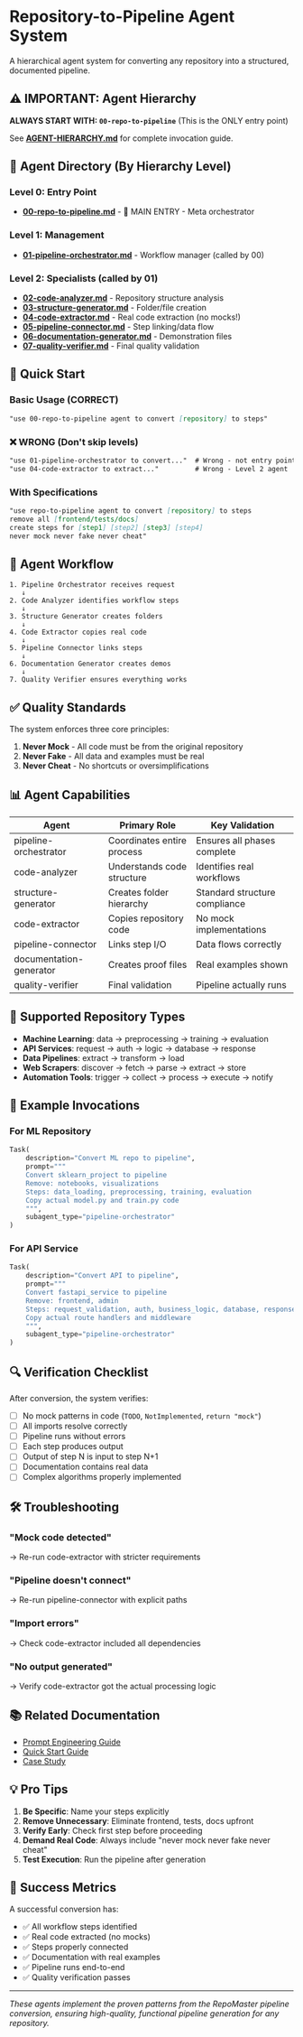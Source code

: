 # Repository-to-Pipeline Agent System

A hierarchical agent system for converting any repository into a structured, documented pipeline.

## ⚠️ IMPORTANT: Agent Hierarchy

**ALWAYS START WITH: `00-repo-to-pipeline`** (This is the ONLY entry point)

See **[AGENT-HIERARCHY.md](AGENT-HIERARCHY.md)** for complete invocation guide.

## 🤖 Agent Directory (By Hierarchy Level)

### Level 0: Entry Point
- **[00-repo-to-pipeline.md](00-repo-to-pipeline.md)** - 🚪 MAIN ENTRY - Meta orchestrator

### Level 1: Management 
- **[01-pipeline-orchestrator.md](01-pipeline-orchestrator.md)** - Workflow manager (called by 00)

### Level 2: Specialists (called by 01)
- **[02-code-analyzer.md](02-code-analyzer.md)** - Repository structure analysis
- **[03-structure-generator.md](03-structure-generator.md)** - Folder/file creation
- **[04-code-extractor.md](04-code-extractor.md)** - Real code extraction (no mocks!)
- **[05-pipeline-connector.md](05-pipeline-connector.md)** - Step linking/data flow
- **[06-documentation-generator.md](06-documentation-generator.md)** - Demonstration files
- **[07-quality-verifier.md](07-quality-verifier.md)** - Final quality validation

## 🚀 Quick Start

### Basic Usage (CORRECT)
```markdown
"use 00-repo-to-pipeline agent to convert [repository] to steps"
```

### ❌ WRONG (Don't skip levels)
```markdown
"use 01-pipeline-orchestrator to convert..."  # Wrong - not entry point
"use 04-code-extractor to extract..."         # Wrong - Level 2 agent
```

### With Specifications
```markdown
"use repo-to-pipeline agent to convert [repository] to steps
remove all [frontend/tests/docs]
create steps for [step1] [step2] [step3] [step4]
never mock never fake never cheat"
```

## 🔄 Agent Workflow

```
1. Pipeline Orchestrator receives request
   ↓
2. Code Analyzer identifies workflow steps
   ↓
3. Structure Generator creates folders
   ↓
4. Code Extractor copies real code
   ↓
5. Pipeline Connector links steps
   ↓
6. Documentation Generator creates demos
   ↓
7. Quality Verifier ensures everything works
```

## ✅ Quality Standards

The system enforces three core principles:

1. **Never Mock** - All code must be from the original repository
2. **Never Fake** - All data and examples must be real
3. **Never Cheat** - No shortcuts or oversimplifications

## 📊 Agent Capabilities

| Agent | Primary Role | Key Validation |
|-------|--------------|----------------|
| pipeline-orchestrator | Coordinates entire process | Ensures all phases complete |
| code-analyzer | Understands code structure | Identifies real workflows |
| structure-generator | Creates folder hierarchy | Standard structure compliance |
| code-extractor | Copies repository code | No mock implementations |
| pipeline-connector | Links step I/O | Data flows correctly |
| documentation-generator | Creates proof files | Real examples shown |
| quality-verifier | Final validation | Pipeline actually runs |

## 🎯 Supported Repository Types

- **Machine Learning**: data → preprocessing → training → evaluation
- **API Services**: request → auth → logic → database → response
- **Data Pipelines**: extract → transform → load
- **Web Scrapers**: discover → fetch → parse → extract → store
- **Automation Tools**: trigger → collect → process → execute → notify

## 📝 Example Invocations

### For ML Repository
```python
Task(
    description="Convert ML repo to pipeline",
    prompt="""
    Convert sklearn_project to pipeline
    Remove: notebooks, visualizations
    Steps: data_loading, preprocessing, training, evaluation
    Copy actual model.py and train.py code
    """,
    subagent_type="pipeline-orchestrator"
)
```

### For API Service
```python
Task(
    description="Convert API to pipeline",
    prompt="""
    Convert fastapi_service to pipeline
    Remove: frontend, admin
    Steps: request_validation, auth, business_logic, database, response
    Copy actual route handlers and middleware
    """,
    subagent_type="pipeline-orchestrator"
)
```

## 🔍 Verification Checklist

After conversion, the system verifies:

- [ ] No mock patterns in code (`TODO`, `NotImplemented`, `return "mock"`)
- [ ] All imports resolve correctly
- [ ] Pipeline runs without errors
- [ ] Each step produces output
- [ ] Output of step N is input to step N+1
- [ ] Documentation contains real data
- [ ] Complex algorithms properly implemented

## 🛠 Troubleshooting

### "Mock code detected"
→ Re-run code-extractor with stricter requirements

### "Pipeline doesn't connect"
→ Re-run pipeline-connector with explicit paths

### "Import errors"
→ Check code-extractor included all dependencies

### "No output generated"
→ Verify code-extractor got the actual processing logic

## 📚 Related Documentation

- [Prompt Engineering Guide](../docs/prompt-engineering-guide.md)
- [Quick Start Guide](../docs/prompt-quick-start.md)
- [Case Study](../docs/repomaster-conversion-case-study.md)

## 💡 Pro Tips

1. **Be Specific**: Name your steps explicitly
2. **Remove Unnecessary**: Eliminate frontend, tests, docs upfront
3. **Verify Early**: Check first step before proceeding
4. **Demand Real Code**: Always include "never mock never fake never cheat"
5. **Test Execution**: Run the pipeline after generation

## 🎉 Success Metrics

A successful conversion has:
- ✅ All workflow steps identified
- ✅ Real code extracted (no mocks)
- ✅ Steps properly connected
- ✅ Documentation with real examples
- ✅ Pipeline runs end-to-end
- ✅ Quality verification passes

---

*These agents implement the proven patterns from the RepoMaster pipeline conversion, ensuring high-quality, functional pipeline generation for any repository.*